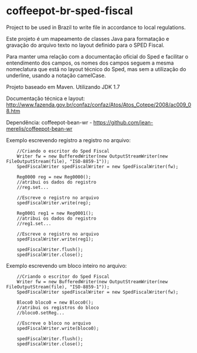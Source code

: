 coffeepot-br-sped-fiscal
========================

Project to be used in Brazil to write file in accordance to local regulations.

Este projeto é um mapeamento de classes Java para formatação e gravação do arquivo texto no layout definido para o SPED Fiscal.

Para manter uma relação com a documentação oficial do Sped e facilitar o entendimento dos campos, os nomes dos campos seguem a mesma nomeclatura que está no layout técnico do Sped, mas sem a utilização do underline, usando a notação camelCase.

Projeto baseado em Maven. Utilizando JDK 1.7

Documentação técnica e layout:
  http://www.fazenda.gov.br/confaz/confaz/Atos/Atos_Cotepe/2008/ac009_08.htm

Dependência: coffeepot-bean-wr -
	https://github.com/jean-merelis/coffeepot-bean-wr



Exemplo escrevendo registro a registro no arquivo:

		//Criando o escritor do Sped Fiscal
		Writer fw = new BufferedWriter(new OutputStreamWriter(new FileOutputStream(file), "ISO-8859-1"));
		SpedFiscalWriter spedFiscalWriter = new SpedFiscalWriter(fw);

		Reg0000 reg = new Reg0000();
		//atribui os dados do registro
		//reg.set...

		//Escreve o registro no arquivo
        spedFiscalWriter.write(reg);

		Reg0001 reg1 = new Reg0001();
		//atribui os dados do registro
		//reg1.set...

		//Escreve o registro no arquivo
        spedFiscalWriter.write(reg1);

		spedFiscalWriter.flush();
        spedFiscalWriter.close();

Exemplo escrevendo um bloco inteiro no arquivo:

		//Criando o escritor do Sped Fiscal
		Writer fw = new BufferedWriter(new OutputStreamWriter(new FileOutputStream(file), "ISO-8859-1"));
		SpedFiscalWriter spedFiscalWriter = new SpedFiscalWriter(fw);

		Bloco0 bloco0 = new Bloco0();
		//atribui os registros do bloco
		//bloco0.setReg...

		//Escreve o bloco no arquivo
        spedFiscalWriter.write(bloco0);
 
		spedFiscalWriter.flush();
        spedFiscalWriter.close();
